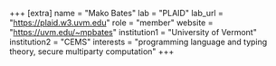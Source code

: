+++
[extra]
name = "Mako Bates"
lab = "PLAID"
lab_url = "https://plaid.w3.uvm.edu"
role = "member"
website = "https://uvm.edu/~mpbates"
institution1 = "University of Vermont"
institution2 = "CEMS"
interests = "programming language and typing theory, secure multiparty computation"
+++
